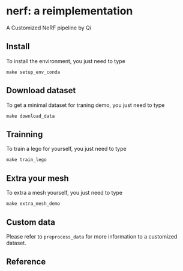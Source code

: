 # nerf: a reimplementation
A Customized NeRF pipeline by Qi
## Install
To install the environment, you just need to type
```
make setup_env_conda
```

## Download dataset
To get a minimal dataset for traning demo, you just need to type
```
make download_data
```

## Trainning
To train a lego for yourself, you just need to type
```
make train_lego
```
## Extra your mesh
To extra a mesh yourself, you just need to type
```
make extra_mesh_demo
```

## Custom data
Please refer to `preprocess_data` for more information to a customized dataset.

## Reference
